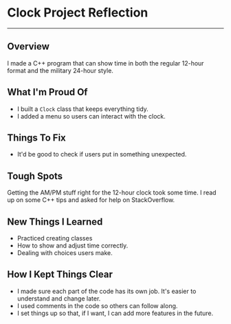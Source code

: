 # Clock Project Reflection

---

## Overview

I made a C++ program that can show time in both the regular 12-hour format and the military 24-hour style.

## What I'm Proud Of

- I built a `Clock` class that keeps everything tidy.
- I added a menu so users can interact with the clock.

## Things To Fix

- It'd be good to check if users put in something unexpected.

## Tough Spots

Getting the AM/PM stuff right for the 12-hour clock took some time. I read up on some C++ tips and asked for help on StackOverflow.

## New Things I Learned

- Practiced creating classes
- How to show and adjust time correctly.
- Dealing with choices users make.

## How I Kept Things Clear

- I made sure each part of the code has its own job. It's easier to understand and change later.
- I used comments in the code so others can follow along.
- I set things up so that, if I want, I can add more features in the future.



